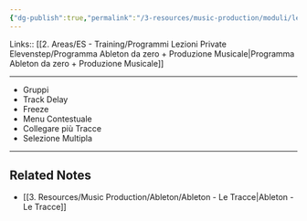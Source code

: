 ```yaml
---
{"dg-publish":true,"permalink":"/3-resources/music-production/moduli/le-tracce-modulo/"}
---
```


Links:: [[2. Areas/ES - Training/Programmi Lezioni Private Elevenstep/Programma Ableton da zero + Produzione Musicale\|Programma Ableton da zero + Produzione Musicale]]

---

- Gruppi
- Track Delay
- Freeze
- Menu Contestuale
- Collegare più Tracce
- Selezione Multipla


---
## Related Notes

- [[3. Resources/Music Production/Ableton/Ableton - Le Tracce\|Ableton - Le Tracce]]